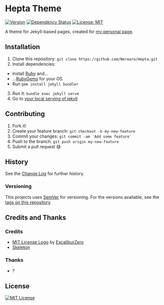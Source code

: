 # Hepta Theme

[![Version](https://img.shields.io/badge/version-0.1.0--alpha.0-lightgrey.svg "v0.1.0")](https://github.com/nereare/Hepta/)
[![Dependency Status](https://dependencyci.com/github/Nereare/Hepta/badge)](https://dependencyci.com/github/Nereare/Hepta)
[![License: MIT](https://img.shields.io/badge/License-MIT-yellow.svg)](https://choosealicense.com/licenses/mit/)

A theme for Jekyll-based pages, created for [my personal page](https://nereare.github.io/).

## Installation

1. Clone this repository: `git clone https://github.com/Nereare/Hepta.git`
2. Install dependencies:
  * Install [Ruby](https://www.ruby-lang.org/en/downloads/) and...
  * ...[RubyGems](https://rubygems.org/pages/download) for your OS
  * Run `gem install jekyll bundler`
3. Run it: `bundle exec jekyll serve`
4. Go to [your local serving of jekyll](http://localhost:4000)

## Contributing

1. Fork it!
2. Create your feature branch: `git checkout -b my-new-feature`
3. Commit your changes: `git commit -am 'Add some feature'`
4. Push to the branch: `git push origin my-new-feature`
5. Submit a pull request :smile:

## History

See the [Change Log](https://github.com/Nereare/Hepta/blob/master/changelog.md) for further history.

### Versioning

This projects uses [SemVer](http://semver.org/) for versioning. For the versions available, see the [tags on this repository](https://github.com/Nereare/Hepta/tags).

## Credits and Thanks

### Credits

 * [MIT License Logo](http://excaliburzero.deviantart.com/art/MIT-License-Logo-595847140) by [ExcaliburZero](http://excaliburzero.deviantart.com/)
 * [Skeleton](https://github.com/dhg/Skeleton)

### Thanks

 * ?

## License

[![MIT License](http://i.imgur.com/Ze3dFob.png "MIT License")](https://choosealicense.com/licenses/mit/)
